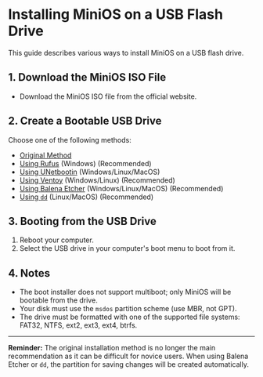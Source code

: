 # Installing MiniOS on a USB Flash Drive

This guide describes various ways to install MiniOS on a USB flash drive.

## 1. Download the MiniOS ISO File

- Download the MiniOS ISO file from the official website.

## 2. Create a Bootable USB Drive

Choose one of the following methods:

- [Original Method](Original-Method.md)
- [Using Rufus](Rufus.md) (Windows) (Recommended)
- [Using UNetbootin](UNetbootin.md) (Windows/Linux/MacOS)
- [Using Ventoy](Ventoy.md) (Windows/Linux) (Recommended)
- [Using Balena Etcher](Balena-Etcher.md) (Windows/Linux/MacOS) (Recommended)
- [Using `dd`](dd.md) (Linux/MacOS) (Recommended)

## 3. Booting from the USB Drive

1.  Reboot your computer.
2.  Select the USB drive in your computer's boot menu to boot from it.

## 4. Notes

- The boot installer does not support multiboot; only MiniOS will be bootable from the drive.
- Your disk must use the `msdos` partition scheme (use MBR, not GPT).
- The drive must be formatted with one of the supported file systems: FAT32, NTFS, ext2, ext3, ext4, btrfs.

---

**Reminder:** The original installation method is no longer the main recommendation as it can be difficult for novice users. When using Balena Etcher or `dd`, the partition for saving changes will be created automatically.